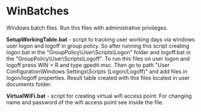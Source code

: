 # WinBatches
Windows batch files. Run this files with administrative privileges.

**SetupWorkingTable.bat** - script to tracking user working days via windows user logon and logoff in group policy. So after running this script creating logon.bat in the "GroupPolicy\User\Scripts\Logon" folder and logoff.bat in the "GroupPolicy\User\Scripts\Logoff". To run this files on user logon and logoff press WIN + R and type gpedit.msc. Then go to path "User Configuration\Windows Settings\Scripts (Logon/Logoff)" and add files in logon/logoff properties. Result table created with this files located in user documents folder.

**VirtualWiFi.bat** - script for creating virtual wifi access point. For changing name and password of the wifi access point see inside the file.
